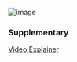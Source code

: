 ![image](https://github.com/rajdyp/rajdyp.github.io/assets/15313631/19e9e74b-1e21-4351-a890-09be17555266)

### Supplementary
[Video Explainer](https://www.youtube.com/watch?v=AlkDbnbv7dk)
